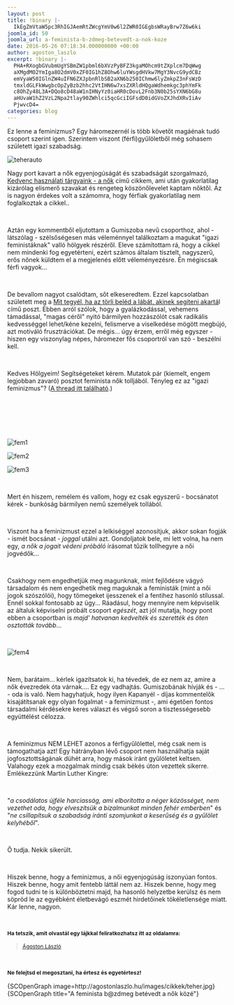 ```yaml
---
layout: post
title: !binary |-
  IkEgZmVtaW5pc3RhIGJAemRtZWcgYmV0w6l2ZWR0IGEgbsWRayBrw7Z6w6ki
joomla_id: 50
joomla_url: a-feminista-b-zdmeg-betevedt-a-nok-koze
date: 2016-05-26 07:18:34.000000000 +00:00
author: agoston_laszlo
excerpt: !binary |-
  PHA+RXogbGVubmUgYSBmZW1pbml6bXVzPyBFZ3kgaMOhcm9tZXplcm7DqWwg
  aXMgdMO2YmIga8O2dmV0xZF0IG1hZ8Ohw6luYWsgdHVkw7MgY3NvcG9ydCBz
  emVyaW50IGlnZW4uIFN6ZXJpbnRlbSB2aXN6b250IChmw6lyZmkpZ3nFsWzD
  tmxldGLFkWwgbcOpZyBzb2hhc2VtIHN6w7xsZXRldHQgaWdhemkgc3phYmFk
  c8OhZy48L3A+DQo8cD48aW1nIHNyYz0iaHR0cDovL2Fnb3N0b25sYXN6bG8u
  aHUvaW1hZ2VzL2Npa2tlay90ZWhlci5qcGciIGFsdD0idGVoZXJhdXRvIiAv
  PjwvcD4=
categories: blog
---
```

<p>Ez lenne a feminizmus? Egy háromezernél is több követőt magáénak tudó csoport szerint igen. Szerintem viszont (férfi)gyűlöletből még sohasem született igazi szabadság.</p>
<p><img src="http://agostonlaszlo.hu/images/cikkek/teher.jpg" alt="teherauto" /></p>

<p>Nagy port kavart a nők egyenjogúságát és szabadságát szorgalmazó, <a href="http://agostonlaszlo.hu/en/blog/46-kedvenc-hasznalati-targyaink-a-nok" target="_blank">Kedvenc használati tárgyaink - a nők</a> című cikkem, ami után gyakorlatilag kizárólag elismerő szavakat és rengeteg köszönőlevelet kaptam nőktől. Az is nagyon érdekes volt a számomra, hogy férfiak gyakorlatilag nem foglalkoztak a cikkel..</p>
<p>&nbsp;</p>
<p>Aztán egy kommentből eljutottam a Gumiszoba nevű csoporthoz, ahol - látszólag - szélsőségesen más véleménnyel találkoztam a magukat "igazi feministáknak" valló hölgyek részéről. Eleve számítottam rá, hogy a cikkel nem mindenki fog egyetérteni, ezért számos általam tisztelt, nagyszerű, erős nőnek küldtem el a megjelenés előtt véleményezésre. Én mégiscsak férfi vagyok...</p>
<p>&nbsp;</p>
<p>De bevallom nagyot csalódtam, sőt elkeseredtem. Ezzel kapcsolatban született meg a <a href="http://agostonlaszlo.hu/hu/blog/49-mit-tegyel-ha-az-torli-beled-a-labat-akinek-segiteni-akartal" target="_blank">Mit tegyél, ha az törli beléd a lábát, akinek segíteni akartá</a>l című poszt. Ebben arról szólok, hogy a gyalázkodással, vehemens támadással, "magas céről" nyitó bármilyen hozzászólót csak radikális kedvességgel lehet/kéne kezelni, felismerve a viselkedése mögött megbújó, azt motiváló frusztrációkat. De mégis... úgy érzem, erről még egyszer - hiszen egy viszonylag népes, háromezer fős csoportról van szó - beszélni kell.</p>
<p>&nbsp;</p>
<p>Kedves Hölgyeim! Segítségeteket kérem. Mutatok pár (kiemelt, engem legjobban zavaró) posztot feminista nők tolljából. Tényleg ez az "igazi feminizmus"? (<a href="https://www.facebook.com/permalink.php?story_fbid=984235504995902&amp;id=486052054814252" target="_blank">A thread itt található</a>.)</p>
<p>&nbsp;</p>
<p>&nbsp;</p>
<p>&nbsp;</p>
<p><img src="http://agostonlaszlo.hu/images/cikkek/fem1.jpg" alt="fem1" /></p>
<p><img src="http://agostonlaszlo.hu/images/cikkek/fem2.jpg" alt="fem2" /></p>
<p><img src="http://agostonlaszlo.hu/images/cikkek/fem3.jpg" alt="fem3" /></p>
<p>&nbsp;</p>
<p>Mert én hiszem, remélem és vallom, hogy ez csak egyszerű - bocsánatot kérek - bunkóság bármilyen nemű személyek tollából.</p>
<p>&nbsp;</p>
<p>Viszont ha a feminizmust ezzel a lelkiséggel azonosítjuk, akkor sokan fogják - ismét bocsánat - <em>joggal</em> utálni azt. Gondoljatok bele, mi lett volna, ha nem egy, <em>a nők a jogait védeni próbáló</em> írásomat tűzik tollhegyre a női jogvédők...</p>
<p>&nbsp;</p>
<p>Csakhogy nem engedhetjük meg magunknak, mint fejlődésre vágyó társadalom és nem engedhetik meg maguknak a feministák (mint a női jogok szószólói), hogy tömegeket ijesszenek el a fentihez hasonló stílussal. Ennél sokkal fontosabb az ügy... Ráadásul, hogy mennyire nem képviselik az általuk képviselni próbált csoport <em>egészét</em>, azt jól mutatja, hogy pont ebben a csoportban is <em>majd' hatvanan kedvelték és szerették és öten osztották tovább</em>...</p>
<p>&nbsp;</p>
<p><img src="http://agostonlaszlo.hu/images/cikkek/fem4.jpg" alt="fem4" /></p>
<p>&nbsp;</p>
<p>Nem, barátaim... kérlek igazítsatok ki, ha tévedek, de ez nem az, amire a nők évezredek óta várnak.... Ez egy vadhajtás. Gumiszobának hívják és - ... - oda is való. Nem hagyhatjuk, hogy ilyen&nbsp;Kapanyél - díjas<strong>&nbsp;</strong>kommentelők kisajátítsanak egy olyan fogalmat - a feminizmust -, ami égetően fontos társadalmi kérdésekre keres választ és végső soron a tisztességesebb együttélést célozza.</p>
<p>&nbsp;</p>
<p>A feminizmus NEM LEHET azonos a férfigyűlölettel, még csak nem is támogathatja azt! Egy hátrányban lévő csoport nem használhatja saját jogfosztottságának dühét arra, hogy mások iránt gyűlöletet keltsen. Valahogy ezek a mozgalmak mindig csak békés úton vezettek sikerre. Emlékezzünk Martin Luther Kingre:</p>
<p>&nbsp;</p>
<p>"<em>a csodálatos újféle harciasság, ami elborította a néger közösséget, nem vezethet oda, hogy elveszítsük a bizalmunkat minden fehér emberben</em>" és "<em>ne csillapítsuk a szabadság iránti szomjunkat a keserűség és a gyűlölet kelyhéből</em>".</p>
<p>&nbsp;</p>
<p>Ő tudja. Nekik sikerült.</p>
<p>&nbsp;</p>
<p>Hiszek benne, hogy a feminizmus, a női egyenjogúság iszonyúan fontos. Hiszek benne, hogy amit fentebb láttál nem az. Hiszek benne, hogy meg fogod tudni te is különböztetni majd, ha hasonló helyzetbe kerülsz és nem söpröd le az egyébként életbevágó eszmét hirdetőinek tökéletlensége miatt. Kár lenne, nagyon.</p>
<p>&nbsp;</p>
<p><strong><span style="font-size: 12.16px; line-height: 15.808px;">Ha tetszik, amit olvastál egy&nbsp;</span></strong><strong style="font-size: 12.16px; line-height: 15.808px;">lájkkal feliratkozhatsz itt az oldalamra:</strong></p>
<div class="fb-page" style="font-size: 12.16px; line-height: 15.808px;" data-href="https://www.facebook.com/agostonlaszloartist" data-width="250" data-height="100" data-small-header="false" data-adapt-container-width="false" data-hide-cover="true" data-show-facepile="false">
<div class="fb-xfbml-parse-ignore">
<blockquote cite="https://www.facebook.com/agostonlaszloartist"><a href="https://www.facebook.com/agostonlaszloartist">Ágoston László</a></blockquote>
</div>
</div>
<p>&nbsp;</p>
<p style="font-size: 12.16px; line-height: 15.808px;"><strong>Ne felejtsd el megosztani, ha értesz és egyetértesz!</strong></p>
<p>{SCOpenGraph image=http://agostonlaszlo.hu/images/cikkek/teher.jpg} {SCOpenGraph title="A feminista b@zdmeg betévedt a nők közé"}</p>
